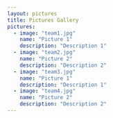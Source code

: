 ```yaml
---
layout: pictures
title: Pictures Gallery
pictures:
  - image: "team1.jpg"
    name: "Picture 1"
    description: "Description 1"
  - image: "team2.jpg"
    name: "Picture 2"
    description: "Description 2"
  - image: "team3.jpg"
    name: "Picture 1"
    description: "Description 1"
  - image: "team4.jpg"
    name: "Picture 2"
    description: "Description 2"
---
```

